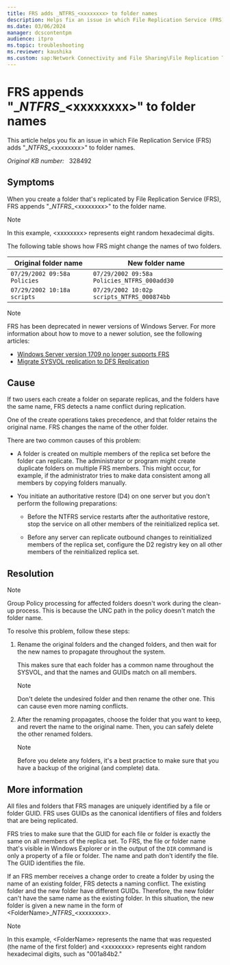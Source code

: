 ```yaml
---
title: FRS adds _NTFRS_<xxxxxxxx> to folder names
description: Helps fix an issue in which File Replication Service (FRS) adds "NTFRS_xxxxxxxx" to a folder name.
ms.date: 03/06/2024
manager: dcscontentpm
audience: itpro
ms.topic: troubleshooting
ms.reviewer: kaushika
ms.custom: sap:Network Connectivity and File Sharing\File Replication Technologies (FRS and DFSR), csstroubleshoot
---
```

# FRS appends "\_*NTFRS*\_\<xxxxxxxx>" to folder names

This article helps you fix an issue in which File Replication Service (FRS) adds "\_*NTFRS*\_\<xxxxxxxx>" to folder names.

_Original KB number:_ &nbsp; 328492

## Symptoms

When you create a folder that's replicated by File Replication Service (FRS), FRS appends "\_*NTFRS*\_\<xxxxxxxx>" to the folder name.

> [!NOTE]
> In this example, \<xxxxxxxx> represents eight random hexadecimal digits.

The following table shows how FRS might change the names of two folders.

| Original folder name | New folder name |
| --- | --- |
| `07/29/2002 09:58a Policies` | `07/29/2002 09:58a Policies_NTFRS_000add30` |
| `07/29/2002 10:18a scripts` | `07/29/2002 10:02p scripts_NTFRS_000874bb` |

> [!NOTE]  
> FRS has been deprecated in newer versions of Windows Server. For more information about how to move to a newer solution, see the following articles:
>  
> - [Windows Server version 1709 no longer supports FRS](windows-server-version-1709-no-longer-supports-frs.md)
> - [Migrate SYSVOL replication to DFS Replication](/windows-server/storage/dfs-replication/migrate-sysvol-to-dfsr)

## Cause

If two users each create a folder on separate replicas, and the folders have the same name, FRS detects a name conflict during replication.

One of the create operations takes precedence, and that folder retains the original name. FRS changes the name of the other folder.

There are two common causes of this problem:

- A folder is created on multiple members of the replica set before the folder can replicate. The administrator or program might create duplicate folders on multiple FRS members. This might occur, for example, if the administrator tries to make data consistent among all members by copying folders manually.

- You initiate an authoritative restore (D4) on one server but you don't perform the following preparations:  

  - Before the NTFRS service restarts after the authoritative restore, stop the service on all other members of the reinitialized replica set.

  - Before any server can replicate outbound changes to reinitialized members of the replica set, configure the D2 registry key on all other members of the reinitialized replica set.

## Resolution

> [!NOTE]  
> Group Policy processing for affected folders doesn't work during the clean-up process. This is because the UNC path in the policy doesn't match the folder name.

To resolve this problem, follow these steps:

1. Rename the original folders and the changed folders, and then wait for the new names to propagate throughout the system.

    This makes sure that each folder has a common name throughout the SYSVOL, and that the names and GUIDs match on all members.

    > [!NOTE]
    > Don't delete the undesired folder and then rename the other one. This can cause even more naming conflicts.

2. After the renaming propagates, choose the folder that you want to keep, and revert the name to the original name. Then, you can safely delete the other renamed folders.

    > [!NOTE]
    > Before you delete any folders, it's a best practice to make sure that you have a backup of the original (and complete) data.

## More information

All files and folders that FRS manages are uniquely identified by a file or folder GUID. FRS uses GUIDs as the canonical identifiers of files and folders that are being replicated.

FRS tries to make sure that the GUID for each file or folder is exactly the same on all members of the replica set. To FRS, the file or folder name that's visible in Windows Explorer or in the output of the `DIR` command is only a property of a file or folder. The name and path don't identify the file. The GUID identifies the file.

If an FRS member receives a change order to create a folder by using the name of an existing folder, FRS detects a naming conflict. The existing folder and the new folder have different GUIDs. Therefore, the new folder can't have the same name as the existing folder. In this situation, the new folder is given a new name in the form of \<FolderName>\_*NTFRS*\_\<xxxxxxxx>.

> [!NOTE]
> In this example, \<FolderName> represents the name that was requested (the name of the first folder) and \<xxxxxxxx> represents eight random hexadecimal digits, such as "001a84b2."
